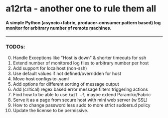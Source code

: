 # a12rta - another one to rule them all
#### A simple Python (asyncio+fabric, producer-consumer pattern based) log monitor for arbitrary number of remote machines.
----

### TODOs:
0. Handle Exceptions like "Host is down" & shorter timeouts for ssh
1. Extend number of monitored log files to arbitrary number per host
2. Add support for localhost (non-ssh)
3. Use default values if not defined/overridden for host
4. ~~Move host configs to .yaml~~
5. Add options for different sorting of message output
6. Add (critical) regex based error message filters triggering actions
7. Find how to be able to use `tail -f`, maybe extend Paramiko/Fabric
8. Serve it as a page from secure host with mini web server (w SSL)
9. How to change password less sudo to more strict sudoers.d policy
10. Update the license to be permissive.
